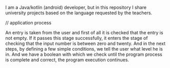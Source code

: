 I am a Java/kotlin (android) developer, but in this repository I share university projects based on the language requested by the teachers.




// application process

An entry is taken from the user and first of all it is checked that the entry is not empty. If it passes this stage successfully, it enters the stage of checking that the input number is between zero and twenty. And in the next steps, by defining a few simple conditions, we tell the user what level he is in. And we have a boolean with which we check until the program process is complete and correct, the program execution continues.
